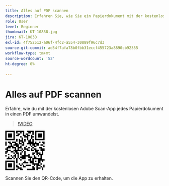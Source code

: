 ```yaml
---
title: Alles auf PDF scannen
description: Erfahren Sie, wie Sie ein Papierdokument mit der kostenlosen mobilen Adobe Scan-App in eine PDF-Datei konvertieren
role: User
level: Beginner
thumbnail: KT-10838.jpg
jira: KT-10838
exl-id: 4f752512-a06f-4fc2-a554-30889f96c7d3
source-git-commit: ad54f7afa78b0fbb31eccf455723a8890cb92355
workflow-type: tm+mt
source-wordcount: '52'
ht-degree: 0%

---
```


# Alles auf PDF scannen

Erfahre, wie du mit der kostenlosen Adobe Scan-App jedes Papierdokument in einen PDF umwandelst.

>[!VIDEO](https://video.tv.adobe.com/v/3409254?quality=12&learn=on&hidetitle=true)

![QR-Code](../assets/Scanqrcode.jpg)

Scannen Sie den QR-Code, um die App zu erhalten.

